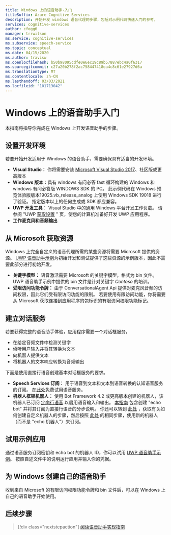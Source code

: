 ```yaml
---
title: Windows 上的语音助手-入门
titleSuffix: Azure Cognitive Services
description: 开始开发 windows 语音代理的步骤，包括对示例代码快速入门的参考。
services: cognitive-services
author: cfogg6
manager: trrwilson
ms.service: cognitive-services
ms.subservice: speech-service
ms.topic: conceptual
ms.date: 04/15/2020
ms.author: travisw
ms.openlocfilehash: b50b98095cdfe0e6ec19c89b57887ebc4a0f6317
ms.sourcegitcommit: c27a20b278f2ac758447418ea4c8c61e27927d6a
ms.translationtype: MT
ms.contentlocale: zh-CN
ms.lasthandoff: 03/03/2021
ms.locfileid: "101713042"
---
```

# <a name="getting-started-with-voice-assistants-on-windows"></a>Windows 上的语音助手入门

本指南将指导你完成在 Windows 上开发语音助手的步骤。

## <a name="set-up-your-development-environment"></a>设置开发环境

若要开始开发适用于 Windows 的语音助手，需要确保具有适当的开发环境。

- **Visual Studio：** 你将需要安装 [Microsoft Visual Studio 2017](https://visualstudio.microsoft.com/)、社区版或更高版本
- **Windows 版本**：具有 windows 有问必答 fast 循环构建的 Windows 和 windows 有问必答版 WINDOWS SDK 的 PC。 此示例代码在 Windows 预览体验版版本19025.vb_release_analog 上使用 Windows SDK 19018 进行了验证。 指定版本以上的任何生成或 SDK 都应兼容。
- **UWP 开发工具**： Visual Studio 中的通用 Windows 平台开发工作负载。 请参阅 "UWP [获取设置](/windows/uwp/get-started/get-set-up) " 页，使您的计算机准备好开发 UWP 应用程序。
- **工作麦克风和音频输出**

## <a name="obtain-resources-from-microsoft"></a>从 Microsoft 获取资源

Windows 上完全自定义的语音代理所需的某些资源将需要 Microsoft 提供的资源。 [UWP 语音助手示例](windows-voice-assistants-faq.md#the-uwp-voice-assistant-sample)为初始开发和测试提供了这些资源的示例版本，因此不需要此部分进行初始开发。

- **关键字模型：** 语音激活需要 Microsoft 的关键字模型，格式为 bin 文件。 UWP 语音助手示例中提供的 bin 文件是针对关键字 *Contoso* 的培训。
- **受限访问功能令牌：** 由于 ConversationalAgent Api 提供对麦克风音频的访问权限，因此它们受有限访问功能的限制。 若要使用有限访问功能，你将需要从 Microsoft 获取连接到应用程序的包标识的有限访问权限功能标记。

## <a name="establish-a-dialog-service"></a>建立对话服务

若要获得完整的语音助手体验，应用程序需要一个对话框服务，

- 在给定音频文件中检测关键字
- 侦听用户输入并将其转换为文本
- 向机器人提供文本
- 将机器人的文本响应转换为音频输出

下面是使用直接行语音创建基本对话框服务的要求。

- **Speech Services 订阅：** 用于语音到文本和文本到语音转换的认知语音服务的订阅。 [在此处](./overview.md#try-the-speech-service-for-free)免费试用语音服务。
- **机器人框架机器人：**  使用 Bot Framework 4.2 或更高版本创建的机器人，该机器人已订阅 [定向行语音](./direct-line-speech.md) 以启用语音输入和输出。 [本指南](./tutorial-voice-enable-your-bot-speech-sdk.md) 包含创建 "echo bot" 并将其订阅为直接行语音的分步说明。 你还可以转到 [此处](https://blog.botframework.com/2018/05/07/build-a-microsoft-bot-framework-bot-with-the-bot-builder-sdk-v4/) ，获取有关如何创建自定义机器人的步骤，然后按照 [此处](./tutorial-voice-enable-your-bot-speech-sdk.md) 的相同步骤，使用新的机器人（而不是 "echo 机器人"）来订阅。

## <a name="try-out-the-sample-app"></a>试用示例应用

通过语音服务订阅密钥和 echo bot 的机器人 ID，你可以试用 [UWP 语音助手示例](windows-voice-assistants-faq.md#the-uwp-voice-assistant-sample)。 按照自述文件中的说明运行应用并输入你的凭据。

## <a name="create-your-own-voice-assistant-for-windows"></a>为 Windows 创建自己的语音助手

收到来自 Microsoft 的有限访问权限功能令牌和 bin 文件后，可以在 Windows 上自己的语音助手开始使用。

## <a name="next-steps"></a>后续步骤

> [!div class="nextstepaction"]
> [阅读语音助手实现指南](windows-voice-assistants-implementation-guide.md)